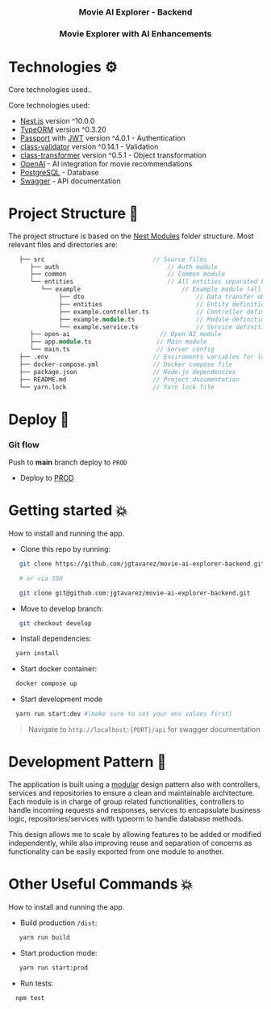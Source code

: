 <div align="center">
  <h3 align="center"> <b>Movie AI Explorer - Backend</b> </h3>
  <h3 align="center">Movie Explorer with AI Enhancements</h3> 
</div>

# Technologies ⚙️

Core technologies used..

Core technologies used:

- [Nest.js](https://nestjs.com) version ^10.0.0
- [TypeORM](https://typeorm.io) version ^0.3.20
- [Passport](http://www.passportjs.org) with [JWT](https://jwt.io) version ^4.0.1 - Authentication
- [class-validator](https://github.com/typestack/class-validator) version ^0.14.1 - Validation
- [class-transformer](https://github.com/typestack/class-transformer) version ^0.5.1 - Object transformation
- [OpenAI](https://openai.com/blog/openai-api) - AI integration for movie recommendations
- [PostgreSQL](https://www.postgresql.org/) - Database
- [Swagger](https://swagger.io/) - API documentation

# Project Structure 📐

The project structure is based on the [Nest Modules](https://docs.nestjs.com/modules) folder structure.
Most relevant files and directories are:

```v
   ├── src                              // Source files
      ├── auth                              // Auth module
      ├── common                            // Common module
      └── entities                          // All entities separated by modules
         └── example                            // Example module (all modules follow the same)
              ├── dto                               // Data transfer object
              ├── entities                          // Entity definition
              ├── example.controller.ts             // Controller definition
              ├── example.module.ts                 // Module definition
              └── example.service.ts                // Service definition
      ├── open-ai                         // Open AI module
      ├── app.module.ts                  // Main module
      └── main.ts                        // Server config 
   ├── .env                             // Enviroments variables for local
   ├── docker-compose.yml               // Docker compose file
   ├── package.json                     // Node.js dependencies
   ├── README.md                        // Project documentation
   └── yarn.lock                        // Yarn lock file
```

# Deploy 🚀

### Git flow

Push to **main** branch deploy to `PROD`

- Deploy to [PROD](https://movie-ai-explorer-backend.vercel.app/api)

# Getting started 💥

How to install and running the app.

- Clone this repo by running:

```bash
   git clone https://github.com/jgtavarez/movie-ai-explorer-backend.git

   # or via SSH

   git clone git@github.com:jgtavarez/movie-ai-explorer-backend.git
```

- Move to develop branch:

```bash
   git checkout develop
```

- Install dependencies:

```bash
  yarn install
```

- Start docker container:

```bash
  docker compose up
```

- Start development mode

```bash
  yarn run start:dev #(make sure to set your env values first)
```

> Navigate to `http://localhost:{PORT}/api` for swagger documentation

# Development Pattern 📝

The application is built using a [modular](https://docs.nestjs.com/modules) design pattern also with controllers, services and repositories to ensure a clean and maintainable architecture. Each module is in charge of group related functionalities, controllers to handle incoming requests and responses, services to encapsulate business logic, repositories/services with typeorm to handle database methods.

This design allows me to scale by allowing features to be added or modified independently, while also improving reuse and separation of concerns as functionality can be easily exported from one module to another.

# Other Useful Commands 💥

How to install and running the app.

- Build production `/dist`:

```bash
   yarn run build
```

- Start production mode:

```bash
   yarn run start:prod
```

- Run tests:

```bash
  npm test
```